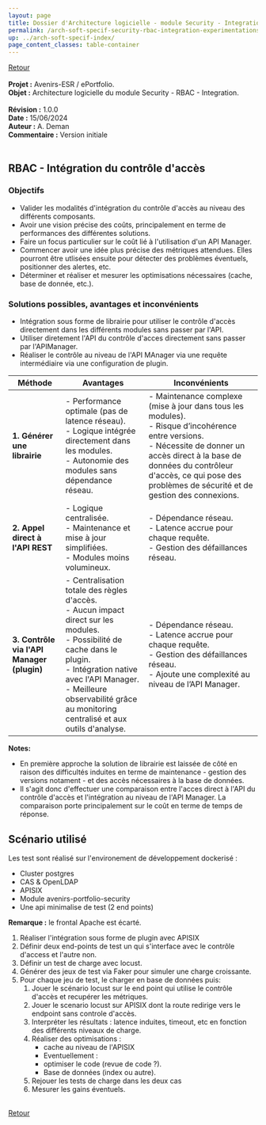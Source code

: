 ```yaml
---
layout: page
title: Dossier d'Architecture logicielle - module Security - Integration du contrôle d'accès
permalink: /arch-soft-specif-security-rbac-integration-experimentations/
up: ../arch-soft-specif-index/
page_content_classes: table-container
---
```

[Retour](arch-soft-specif-security.markdown)<br/>
<br/>
**Projet :** Avenirs-ESR / ePortfolio. <br/>
**Objet :** Architecture logicielle du module Security - RBAC - Integration.<br/>
<br/>
**Révision :** 1.0.0<br/>
**Date :** 15/06/2024<br/>
**Auteur :** A. Deman<br/>
**Commentaire :** Version initiale<br/>
<br/>


## RBAC - Intégration du contrôle d'accès
### Objectifs
- Valider les modalités d'intégration du contrôle d'accès au niveau des différents composants.
- Avoir une vision précise des coûts, principalement en terme de performances des différentes solutions.
- Faire un focus particulier sur le coût lié à l'utilisation d'un API Manager.
- Commencer avoir une idée plus précise des métriques attendues. Elles pourront être utlisées ensuite pour détecter des problèmes éventuels, positionner des alertes, etc.
- Déterminer et réaliser et mesurer les optimisations nécessaires (cache, base de donnée, etc.).

### Solutions possibles, avantages et inconvénients

- Intégration sous forme de librairie pour utiliser le contrôle d'accès directement dans les différents modules sans passer par l'API.
- Utiliser diretement l'API du contrôle d'acces directement sans passer par l'APIManager.
- Réaliser le contrôle au niveau de l'API MAnager via une requête intermédiaire via une configuration de plugin.



| **Méthode**                                  | **Avantages**                                                                                 | **Inconvénients**                                                                                   |
|----------------------------------------------|---------------------------------------------------------------------------------------------|-----------------------------------------------------------------------------------------------------|
| **1. Générer une librairie**                 | - Performance optimale (pas de latence réseau).<br>- Logique intégrée directement dans les modules.<br>- Autonomie des modules sans dépendance réseau. | - Maintenance complexe (mise à jour dans tous les modules).<br>- Risque d’incohérence entre versions.<br>- Nécessite de donner un accès direct à la base de données du contrôleur d'accès, ce qui pose des problèmes de sécurité et de gestion des connexions. |
| **2. Appel direct à l'API REST**             | - Logique centralisée.<br>- Maintenance et mise à jour simplifiées.<br>- Modules moins volumineux. | - Dépendance réseau.<br>- Latence accrue pour chaque requête.<br>- Gestion des défaillances réseau. |
| **3. Contrôle via l'API Manager (plugin)**   | - Centralisation totale des règles d'accès.<br>- Aucun impact direct sur les modules.<br>- Possibilité de cache dans le plugin.<br>- Intégration native avec l'API Manager.<br>- Meilleure observabilité grâce au monitoring centralisé et aux outils d'analyse. | - Dépendance réseau.<br>- Latence accrue pour chaque requête.<br>- Gestion des défaillances réseau.<br>- Ajoute une complexité au niveau de l’API Manager. |


**Notes:**
- En première approche la solution de librairie est laissée de côté en raison des difficultés induites en terme de maintenance - gestion des versions notament - et des accès nécessaires à la base de données.
- Il s'agit donc d'effectuer une comparaison entre l'acces direct à l'API du contrôle d'accès et l'intégration au niveau de l'API Manager. La comparaison porte principalement sur le coût en terme de temps de réponse.


## Scénario utilisé
Les test sont réalisé sur l'environement de développement dockerisé :
- Cluster postgres
- CAS & OpenLDAP
- APISIX
- Module avenirs-portfolio-security 
- Une api minimalise de test (2 end points)

**Remarque :** le frontal Apache est écarté.


1. Réaliser l'intégration sous forme de plugin avec APISIX
1. Définir deux end-points de test un qui s'interface avec le contrôle d'access et l'autre non.
1. Définir un test de charge avec locust.
1. Générer des jeux de test via Faker pour simuler une charge croissante.
1. Pour chaque jeu de test, le charger en base de données puis:
   1. Jouer le scénario locust sur le end point qui utilise le contrôle d'accès et recupérer les métriques.
   1. Jouer le scenario locust sur APISIX dont la route redirige vers le endpoint sans controle d'accès.
   1. Interpréter les résultats : latence induites, timeout, etc en fonction des différents niveaux de charge.
   1. Réaliser des optimisations :
      - cache au niveau de l'APISIX
      - Eventuellement :
      - optimiser le code (revue de code ?).
      - Base de données (index ou autre).
   1. Rejouer les tests de charge dans les deux cas
   1. Mesurer les gains éventuels.








<br/>[Retour](arch-soft-specif-security.markdown)
